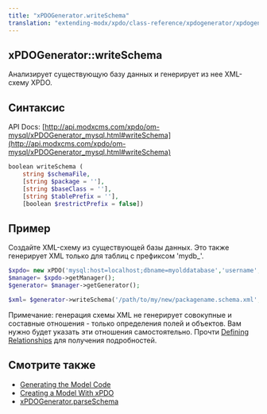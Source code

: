```yaml
---
title: "xPDOGenerator.writeSchema"
translation: "extending-modx/xpdo/class-reference/xpdogenerator/xpdogenerator.writeschema"
---
```


## xPDOGenerator::writeSchema

Анализирует существующую базу данных и генерирует из нее XML-схему XPDO.

## Синтаксис

API Docs: [http://api.modxcms.com/xpdo/om-mysql/xPDOGenerator_mysql.html#writeSchema](http://api.modxcms.com/xpdo/om-mysql/xPDOGenerator_mysql.html#writeSchema)

```php
boolean writeSchema (
    string $schemaFile,
    [string $package = ''],
    [string $baseClass = ''],
    [string $tablePrefix = ''],
    [boolean $restrictPrefix = false])
```

## Пример

Создайте XML-схему из существующей базы данных. Это также генерирует XML только для таблиц с префиксом 'mydb\_'.

```php
$xpdo= new xPDO('mysql:host=localhost;dbname=myolddatabase','username','password','mydb_');
$manager= $xpdo->getManager();
$generator= $manager->getGenerator();

$xml= $generator->writeSchema('/path/to/my/new/packagename.schema.xml','mypackage', 'xPDOObject','mydb_');
```

Примечание: генерация схемы XML не генерирует совокупные и составные отношения - только определения полей и объектов. Вам нужно будет указать эти отношения самостоятельно. Прочти [Defining Relationships](extending-modx/xpdo/custom-models/defining-a-schema/relationships) для получения подробностей.

## Смотрите также

-   [Generating the Model Code](extending-modx/xpdo/custom-models/generating-the-model "Generating the Model Code")
-   [Creating a Model With xPDO](extending-modx/xpdo/custom-models/defining-a-schema "Creating a Model With xPDO")
-   [xPDOGenerator.parseSchema](extending-modx/xpdo/class-reference/xpdogenerator/xpdogenerator.parseschema "xPDOGenerator.parseSchema")
